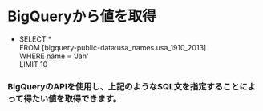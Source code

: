 # BigQueryから値を取得
* SELECT  *<br>
FROM [bigquery-public-data:usa_names.usa_1910_2013]<br>
WHERE name = 'Jan'<br>
LIMIT 10

### BigQueryのAPIを使用し、上記のようなSQL文を指定することによって得たい値を取得できます。
